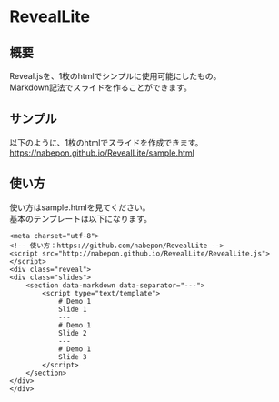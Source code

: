 RevealLite
===========

## 概要
Reveal.jsを、1枚のhtmlでシンプルに使用可能にしたもの。  
Markdown記法でスライドを作ることができます。  

## サンプル
以下のように、1枚のhtmlでスライドを作成できます。
https://nabepon.github.io/RevealLite/sample.html

## 使い方
使い方はsample.htmlを見てください。  
基本のテンプレートは以下になります。  

```
<meta charset="utf-8">
<!-- 使い方：https://github.com/nabepon/RevealLite -->
<script src="http://nabepon.github.io/RevealLite/RevealLite.js"></script>
<div class="reveal">
<div class="slides">
    <section data-markdown data-separator="---">
        <script type="text/template">
            # Demo 1
            Slide 1
            ---
            # Demo 1
            Slide 2
            ---
            # Demo 1
            Slide 3
        </script>
    </section>
</div>
</div>
```